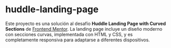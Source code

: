 # huddle-landing-page
Este proyecto es una solución al desafío **Huddle Landing Page with Curved Sections** de [Frontend Mentor](https://www.frontendmentor.io). La landing page incluye un diseño moderno con secciones curvas, implementada con HTML y CSS, y es completamente responsiva para adaptarse a diferentes dispositivos.
